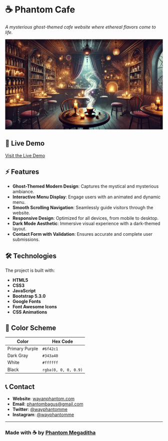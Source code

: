 # ☕ Phantom Cafe  
*A mysterious ghost-themed cafe website where ethereal flavors come to life.*  

![Phantom Cafe Preview](/img/hero-bg.webp)

## 🔮 Live Demo  
[Visit the Live Demo](https://wayphantomme.github.io/Phantom-Cafe/)  

## ⚡ Features  
- **Ghost-Themed Modern Design**: Captures the mystical and mysterious ambiance.  
- **Interactive Menu Display**: Engage users with an animated and dynamic menu.  
- **Smooth Scrolling Navigation**: Seamlessly guide visitors through the website.  
- **Responsive Design**: Optimized for all devices, from mobile to desktop.  
- **Dark Mode Aesthetic**: Immersive visual experience with a dark-themed layout.  
- **Contact Form with Validation**: Ensures accurate and complete user submissions.  

## 🛠️ Technologies  
The project is built with:  
- **HTML5**  
- **CSS3**  
- **JavaScript**  
- **Bootstrap 5.3.0**  
- **Google Fonts**  
- **Font Awesome Icons**  
- **CSS Animations**  

## 🎨 Color Scheme  
| **Color**      | **Hex Code**          |  
|-----------------|-----------------------|  
| Primary Purple  | `#6f42c1`            |  
| Dark Gray       | `#343a40`            |  
| White           | `#ffffff`            |  
| Black           | `rgba(0, 0, 0, 0.9)` |  

## 📞 Contact  
- **Website**: [wayanphantom.com](https://wayanphantom.my.id)  
- **Email**: phantombagus@gmail.com  
- **Twitter**: [@wayphantomme](https://twitter.com/wayphantomme)  
- **Instagram**: [@wayphantomme](https://instagram.com/wayphantomme)  

---

### Made with ☕ by [Phantom Megaditha](#)  
